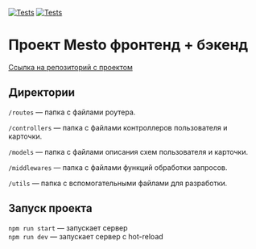 [![Tests](../../actions/workflows/tests-13-sprint.yml/badge.svg)](../../actions/workflows/tests-13-sprint.yml) [![Tests](../../actions/workflows/tests-14-sprint.yml/badge.svg)](../../actions/workflows/tests-14-sprint.yml)

# Проект Mesto фронтенд + бэкенд
[Ссылка на репозиторий с проектом](https://github.com/mintolime/express-mesto-gha)

## Директории

`/routes` — папка с файлами роутера.

`/controllers` — папка с файлами контроллеров пользователя и карточки.

`/models` — папка с файлами описания схем пользователя и карточки.

`/middlewares` — папка с файлами функций обработки запросов.

`/utils` —  папка с вспомогательными файлами для разработки.

## Запуск проекта

`npm run start` — запускает сервер   
`npm run dev` — запускает сервер с hot-reload
